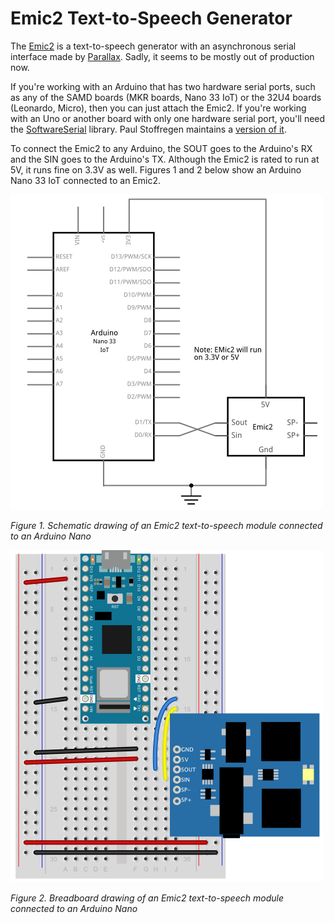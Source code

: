 # Emic2 Text-to-Speech Generator

The [Emic2](https://www.parallax.com/product/emic-2-text-to-speech-module/) is a text-to-speech generator with an asynchronous serial interface made by [Parallax](https://www.parallax.com/). Sadly, it seems to be mostly out of production now. 

 If you're working with an Arduino that has two hardware serial ports, such as any of the SAMD boards (MKR boards, Nano 33 IoT) or the 32U4 boards (Leonardo, Micro), then you can just attach the Emic2. If you're working with an Uno or another board with only one hardware serial port, you'll need the [SoftwareSerial](https://docs.arduino.cc/learn/built-in-libraries/software-serial) library. Paul Stoffregen maintains a [version of it](https://github.com/PaulStoffregen/SoftwareSerial).  

 To connect the Emic2 to any Arduino, the SOUT goes to the Arduino's RX and the SIN goes to the Arduino's TX. Although the Emic2 is rated to run at 5V, it runs fine on 3.3V as well. Figures 1 and 2 below show an Arduino Nano 33 IoT connected to an Emic2.

 ![Schematic drawing of an Emic2 text-to-speech module connected to an Arduino Nano](Emic2_Nano_schem.png)

 _Figure 1. Schematic drawing of an Emic2 text-to-speech module connected to an Arduino Nano_

 ![Breadboard drawing of an Emic2 text-to-speech module connected to an Arduino Nano](Emic2_Nano_bb.png)
 
 _Figure 2. Breadboard drawing of an Emic2 text-to-speech module connected to an Arduino Nano_
 